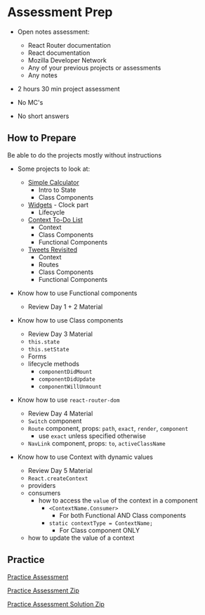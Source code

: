 # Assessment Prep

- Open notes assessment:

  - React Router documentation
  - React documentation
  - Mozilla Developer Network
  - Any of your previous projects or assessments
  - Any notes

- 2 hours 30 min project assessment
- No MC's
- No short answers

## How to Prepare

Be able to do the projects mostly without instructions

- Some projects to look at:

  - [Simple Calculator]
    - Intro to State
    - Class Components
  - [Widgets] - Clock part
    - Lifecycle
  - [Context To-Do List]
    - Context
    - Class Components
    - Functional Components
  - [Tweets Revisited]
    - Context
    - Routes
    - Class Components
    - Functional Components

- Know how to use Functional components

  - Review Day 1 + 2 Material

- Know how to use Class components

  - Review Day 3 Material
  - `this.state`
  - `this.setState`
  - Forms
  - lifecycle methods
    - `componentDidMount`
    - `componentDidUpdate`
    - `componentWillUnmount`

- Know how to use `react-router-dom`

  - Review Day 4 Material
  - `Switch` component
  - `Route` component, props: `path`, `exact`, `render`, `component`
    - use `exact` unless specified otherwise
  - `NavLink` component, props: `to`, `activeClassName`

- Know how to use Context with dynamic values
  - Review Day 5 Material
  - `React.createContext`
  - providers
  - consumers
    - how to access the `value` of the context in a component
      - `<ContextName.Consumer>`
        - For both Functional AND Class components
      - `static contextType = ContextName;`
        - For Class component ONLY
  - how to update the value of a context

## Practice

[Practice Assessment]

[Practice Assessment Zip]

[Practice Assessment Solution Zip]

[practice assessment]: ./practice-assessment
[practice assessment zip]: ./practice-assessment.zip
[practice assessment solution zip]: ./practice-assessment-solution.zip
[widgets]: https://open.appacademy.io/learn/js-py---may-2020-online/week-14-may-2020-online/a-widget-library
[simple calculator]: https://open.appacademy.io/learn/js-py---may-2020-online/week-14-may-2020-online/simple-calculator
[context to-do list]: https://open.appacademy.io/learn/js-py---may-2020-online/week-14-may-2020-online/context-to-do-list
[tweets revisited]: https://open.appacademy.io/learn/js-py---may-2020-online/week-14-may-2020-online/tweets-revisited
